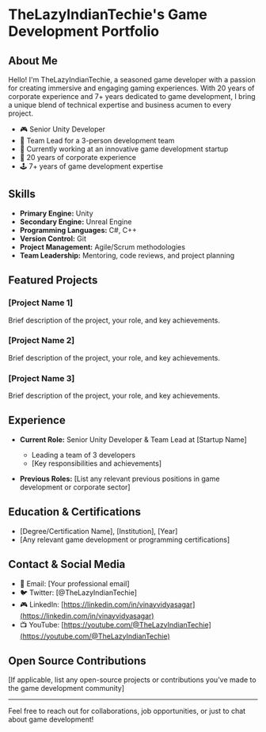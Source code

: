 # TheLazyIndianTechie's Game Development Portfolio

## About Me

Hello! I'm TheLazyIndianTechie, a seasoned game developer with a passion for creating immersive and engaging gaming experiences. With 20 years of corporate experience and 7+ years dedicated to game development, I bring a unique blend of technical expertise and business acumen to every project.

- 🎮 Senior Unity Developer
- 👥 Team Lead for a 3-person development team
- 🏢 Currently working at an innovative game development startup
- 💼 20 years of corporate experience
- 🕹️ 7+ years of game development expertise

## Skills

- **Primary Engine:** Unity
- **Secondary Engine:** Unreal Engine
- **Programming Languages:** C#, C++
- **Version Control:** Git
- **Project Management:** Agile/Scrum methodologies
- **Team Leadership:** Mentoring, code reviews, and project planning

## Featured Projects

### [Project Name 1]
Brief description of the project, your role, and key achievements.

### [Project Name 2]
Brief description of the project, your role, and key achievements.

### [Project Name 3]
Brief description of the project, your role, and key achievements.

## Experience

- **Current Role:** Senior Unity Developer & Team Lead at [Startup Name]
  - Leading a team of 3 developers
  - [Key responsibilities and achievements]

- **Previous Roles:** [List any relevant previous positions in game development or corporate sector]

## Education & Certifications

- [Degree/Certification Name], [Institution], [Year]
- [Any relevant game development or programming certifications]

## Contact & Social Media

- 📧 Email: [Your professional email]
- 🐦 Twitter: [@TheLazyIndianTechie]
- 🎮 LinkedIn: [https://linkedin.com/in/vinayvidyasagar](https://linkedin.com/in/vinayvidyasagar)
- 📺 YouTube: [https://youtube.com/@TheLazyIndianTechie](https://youtube.com/@TheLazyIndianTechie)

## Open Source Contributions

[If applicable, list any open-source projects or contributions you've made to the game development community]

---

Feel free to reach out for collaborations, job opportunities, or just to chat about game development!
